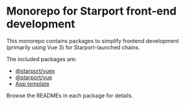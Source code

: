 # Monorepo for Starport front-end development

This monorepo contains packages to simplify frontend development (primarily using Vue 3) for Starport-launched chains.

The included packages are:

- [@starport/vuex](https://github.com/tendermint/vue/tree/develop/packages/vuex)
- [@starport/vue](https://github.com/tendermint/vue/tree/develop/packages/vue)
- [App template](https://github.com/tendermint/vue/tree/develop/packages/template)

Browse the READMEs in each package for details.
